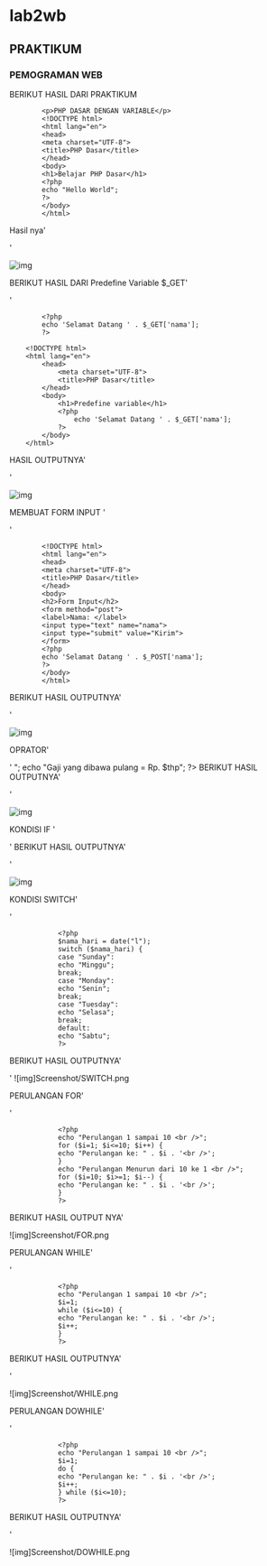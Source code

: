 # lab2wb
## PRAKTIKUM
### PEMOGRAMAN WEB
BERIKUT HASIL DARI PRAKTIKUM
            
            <p>PHP DASAR DENGAN VARIABLE</p>
            <!DOCTYPE html>
            <html lang="en">
            <head>
            <meta charset="UTF-8">
            <title>PHP Dasar</title>
            </head>
            <body>
            <h1>Belajar PHP Dasar</h1>
            <?php
            echo "Hello World";
            ?>
            </body>
            </html>
Hasil nya'<p>'

![img](Screenshot/PHPDASAR.png)

BERIKUT HASIL DARI Predefine Variable $_GET'<P>'

            <?php
            echo 'Selamat Datang ' . $_GET['nama'];
            ?>

        <!DOCTYPE html>
        <html lang="en">
            <head>
                <meta charset="UTF-8">
                <title>PHP Dasar</title>
            </head>
            <body>    
                <h1>Predefine variable</h1>
                <?php
                    echo 'Selamat Datang ' . $_GET['nama'];
                ?>
            </body>
        </html>

HASIL OUTPUTNYA'<P>'

![img](Screenshot/LATIHAN.png)

MEMBUAT FORM INPUT '<P>'

            <!DOCTYPE html>
            <html lang="en">
            <head>
            <meta charset="UTF-8">
            <title>PHP Dasar</title>
            </head>
            <body>
            <h2>Form Input</h2>
            <form method="post">
            <label>Nama: </label>
            <input type="text" name="nama">
            <input type="submit" value="Kirim">
            </form>
            <?php
            echo 'Selamat Datang ' . $_POST['nama'];
            ?>
            </body>
            </html>
BERIKUT HASIL OUTPUTNYA'<P>'

![img](Screenshot/FORM.png)


OPRATOR'<P>'
            <?php
            $gaji = 1000000;
            $pajak = 0.1;
            $thp = $gaji - ($gaji*$pajak);
            echo "Gaji sebelum pajak = Rp. $gaji <br>";
            echo "Gaji yang dibawa pulang = Rp. $thp";
            ?>
BERIKUT HASIL OUTPUTNYA'<P>'

![img](Screenshot/OPRATOR.png)


KONDISI IF '<P>'
            <?php
            $nama_hari = date("l");
            if ($nama_hari == "Sunday") {
            echo "Minggu";
            } elseif ($nama_hari == "Monday") {
            echo "Senin";
            } else {
            echo "Selasa";
            }
            ?>
BERIKUT HASIL OUTPUTNYA'<P>'

![img](Screenshot/IF.png)

KONDISI SWITCH'<P>'

                <?php
                $nama_hari = date("l");
                switch ($nama_hari) {
                case "Sunday":
                echo "Minggu";
                break;
                case "Monday":
                echo "Senin";
                break;
                case "Tuesday":
                echo "Selasa";
                break;
                default:
                echo "Sabtu";
                ?>
BERIKUT HASIL OUTPUTNYA'<P>'
![img]Screenshot/SWITCH.png


PERULANGAN FOR'<P>'

                <?php
                echo "Perulangan 1 sampai 10 <br />";
                for ($i=1; $i<=10; $i++) {
                echo "Perulangan ke: " . $i . '<br />';
                }
                echo "Perulangan Menurun dari 10 ke 1 <br />";
                for ($i=10; $i>=1; $i--) {
                echo "Perulangan ke: " . $i . '<br />';
                }
                ?>
BERIKUT HASIL OUTPUT NYA'<P>

![img]Screenshot/FOR.png

PERULANGAN WHILE'<P>'

                <?php
                echo "Perulangan 1 sampai 10 <br />";
                $i=1;
                while ($i<=10) {
                echo "Perulangan ke: " . $i . '<br />';
                $i++;
                }
                ?>
BERIKUT HASIL OUTPUTNYA'<P>'

![img]Screenshot/WHILE.png

PERULANGAN DOWHILE'<P>'

                <?php
                echo "Perulangan 1 sampai 10 <br />";
                $i=1;
                do {
                echo "Perulangan ke: " . $i . '<br />';
                $i++;
                } while ($i<=10);
                ?>
BERIKUT HASIL OUTPUTNYA'<p>'

![img]Screenshot/DOWHILE.png


